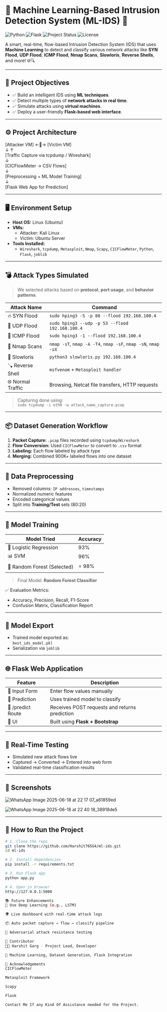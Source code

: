 # 🔐 Machine Learning-Based Intrusion Detection System (ML-IDS) 🚨

![Python](https://img.shields.io/badge/Python-3.10-blue?logo=python)
![Flask](https://img.shields.io/badge/Flask-Web%20Framework-lightgrey?logo=flask)
![Project Status](https://img.shields.io/badge/Status-Completed-brightgreen)
![License](https://img.shields.io/badge/License-MIT-yellow)

A smart, real-time, flow-based Intrusion Detection System (IDS) that uses **Machine Learning** to detect and classify various network attacks like **SYN Flood**, **UDP Flood**, **ICMP Flood**, **Nmap Scans**, **Slowloris**, **Reverse Shells**, and more! 🌐🔍

---

## 📌 Project Objectives

- ✅ Build an intelligent IDS using **ML techniques**.
- ✅ Detect multiple types of **network attacks in real time**.
- ✅ Simulate attacks using **virtual machines**.
- ✅ Deploy a user-friendly **Flask-based web interface**.

---

## ⚙️ Project Architecture

[Attacker VM] ←🧠→ [Victim VM]  
       ↓ ↑  
[Traffic Capture via tcpdump / Wireshark]  
       ↓  
[CICFlowMeter → CSV Flows]  
       ↓  
[Preprocessing + ML Model Training]  
       ↓  
[Flask Web App for Prediction]


---

## 🖥️ Environment Setup

- **Host OS:** Linux (Ubuntu)
- **VMs:**  
  - Attacker: Kali Linux  
  - Victim: Ubuntu Server
- **Tools Installed:**
  - `Wireshark`, `tcpdump`, `Metasploit`, `Nmap`, `Scapy`, `CICFlowMeter`, `Python`, `Flask`, `joblib`

---

## 💣 Attack Types Simulated

> We selected attacks based on **protocol**, **port usage**, and **behavior patterns**.

| Attack Name | Command |
|-------------|---------|
| 🔥 SYN Flood | `sudo hping3 -S -p 80 --flood 192.168.100.4` |
| 🌊 UDP Flood | `sudo hping3 --udp -p 53 --flood 192.168.100.4` |
| 📶 ICMP Flood | `sudo hping3 -1 --flood 192.168.100.4` |
| 🧭 Nmap Scans | `nmap -sT`, `nmap -A -T4`, `nmap -sF`, `nmap -sN`, `nmap -sX` |
| 🐌 Slowloris | `python3 slowloris.py 192.168.100.4` |
| 🪠 Reverse Shell | `msfvenom` + `Metasploit handler` |
| 🌐 Normal Traffic | Browsing, Netcat file transfers, HTTP requests |

> Capturing done using:  
> `sudo tcpdump -i eth0 -w attack_name_capture.pcap`

---

## 📦 Dataset Generation Workflow

1. **Packet Capture:** `.pcap` files recorded using `tcpdump`/`Wireshark`
2. **Flow Conversion:** Used `CICFlowMeter` to convert to `.csv` format
3. **Labeling:** Each flow labeled by attack type
4. **Merging:** Combined 900K+ labeled flows into one dataset

---

## 🧹 Data Preprocessing

- Removed columns: `IP addresses`, `timestamps`
- Normalized numeric features
- Encoded categorical values
- Split into **Training/Test** sets (80:20)

---

## 🧠 Model Training

| Model Tried | Accuracy |
|-------------|----------|
| 🔁 Logistic Regression | 93% |
| 📊 SVM | 96% |
| 🌲 Random Forest (Selected) | ⭐ 98% |

> Final Model: **Random Forest Classifier**

✅ Evaluation Metrics:  
- Accuracy, Precision, Recall, F1-Score  
- Confusion Matrix, Classification Report

---

## 💾 Model Export

- Trained model exported as:  
  `best_ids_model.pkl`  
- Serialization via `joblib`

---

## 🌐 Flask Web Application

| Feature | Description |
|--------|-------------|
| 🧾 Input Form | Enter flow values manually |
| 🧠 Prediction | Uses trained model to classify |
| 🧩 /predict Route | Receives POST requests and returns prediction |
| 🎨 UI | Built using **Flask + Bootstrap** |

---

## 🔄 Real-Time Testing

- Simulated new attack flows live
- Captured → Converted → Entered into web form
- Validated real-time classification results

---

## 📸 Screenshots

![WhatsApp Image 2025-06-18 at 22 17 07_a61859ed](https://github.com/user-attachments/assets/99d651c6-7114-45dd-937b-ef2a7e381b5c)

![WhatsApp Image 2025-06-18 at 22 40 18_38918de5](https://github.com/user-attachments/assets/5dc0af3a-67ed-4923-9fb6-1204edb3e6d1)

---

## 🚀 How to Run the Project

```bash
# 1. Clone the repo
git clone https://github.com/Harshit765G4/ml-ids.git
cd ml-ids

# 2. Install dependencies
pip install -r requirements.txt

# 3. Run Flask app
python app.py

# 4. Open in browser
http://127.0.0.1:5000

📚 Future Enhancements
🧠 Use Deep Learning (e.g., LSTM)

🌍 Live dashboard with real-time attack logs

📦 Auto packet capture → flow → classify pipeline

🧪 Adversarial attack resistance testing

🤝 Contributor
👨‍💻 Harshit Garg - Project Lead, Developer

🤖 Machine Learning, Dataset Generation, Flask Integration

🙌 Acknowledgements
CICFlowMeter

Metasploit Framework

Scapy

Flask

Contact Me If any Kind Of Assistance needed for the Project.
